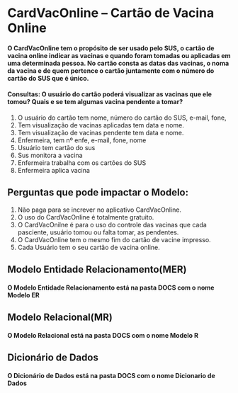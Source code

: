 # CardVacOnline – Cartão de Vacina Online
#### O CardVacOnline tem o propósito de ser usado pelo SUS, o cartão de vacina online indicar as vacinas e quando foram tomadas ou aplicadas em uma determinada pessoa. No cartão consta as datas das vacinas, o noma da vacina e de quem pertence o cartão juntamente com o número do cartão do SUS que é único.
#### Consultas: O usuário do cartão poderá visualizar as vacinas que ele tomou? Quais e se tem algumas vacina pendente a tomar?
1. O usuário do cartão tem nome, número do cartão do SUS, e-mail, fone,
2.	Tem visualização de vacinas aplicadas tem data e nome.
3.	Tem visualização de vacinas pendente tem data e nome.
4. 	Enfermeira, tem nº enfe, e-mail, fone, nome
5. 	Usuário tem cartão do sus
6.	 Sus monitora a vacina
7.	 Enfermeira trabalha com os cartões do SUS
8.	 Enfermeira aplica vacina
## Perguntas que pode impactar o Modelo:
1. Não paga para se increver no aplicativo CardVacOnline.
2. O uso do CardVacOnline é totalmente gratuito.
3. O CardVacOnilne é para o uso do controle das vacinas que cada pasciente, usuário tomou ou falta tomar, as pendentes.
4. O CardVacOnline tem o mesmo fim do cartão de vacine impresso.
5. Cada Usuário tem o seu cartão de vacina online. 

## Modelo Entidade Relacionamento(MER)
#### O Modelo Entidade Relacionamento está na pasta DOCS com o nome Modelo ER

## Modelo Relacional(MR)
#### O Modelo Relacional está na pasta DOCS com o nome Modelo R

## Dicionário de Dados
#### O Dicionário de Dados está na pasta DOCS com o nome Dicionario de Dados

